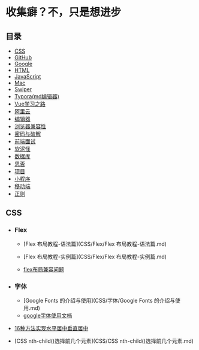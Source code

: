 # 收集癖？不，只是想进步

## 目录

- [CSS](#CSS)
- [GitHub](#GitHub)
- [Google](#Google)
- [HTML](#HTML)
- [JavaScript](#JavaScript)
- [Mac](#Mac)
- [Swiper](#Swiper)
- [Typora(md编辑器)](#Typora(md编辑器))
- [Vue学习之路](#Vue学习之路)
- [阿里云](#阿里云)
- [编辑器](#编辑器)
- [浏览器兼容性](#浏览器兼容性)
- [密码与破解](#密码与破解)
- [前端面试](#前端面试)
- [软泥怪](#软泥怪)
- [数据库](#数据库)
- [思否](#思否)
- [项目](#项目)
- [小程序](#小程序)
- [移动端](#移动端)
- [正则](#正则)

## CSS

* ### Flex
  
  * [Flex 布局教程-语法篇](CSS/Flex/Flex 布局教程-语法篇.md)
  
  * [Flex 布局教程-实例篇](CSS/Flex/Flex 布局教程-实例篇.md)
  * [flex布局兼容问题](CSS/Flex/flex布局兼容问题.md)
  
* ### 字体

  * [Google Fonts 的介绍与使用](CSS/字体/Google Fonts 的介绍与使用.md)
  * [google字体使用文档](CSS/字体/google字体使用文档.md)

* [16种方法实现水平居中垂直居中](CSS/16种方法实现水平居中垂直居中.md)

* [CSS nth-child()选择前几个元素](CSS/CSS nth-child()选择前几个元素.md)